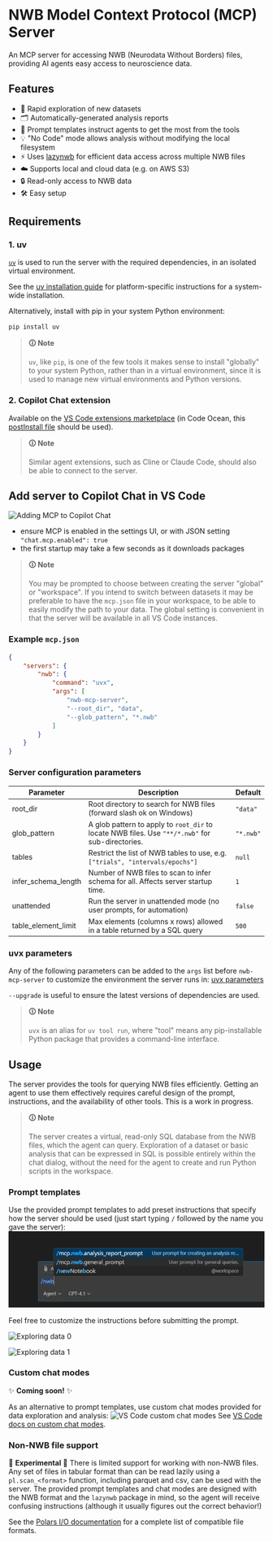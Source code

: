 # NWB Model Context Protocol (MCP) Server

An MCP server for accessing NWB (Neurodata Without Borders) files, providing AI agents easy access to neuroscience data.

## Features
- 🚀 Rapid exploration of new datasets
- 🗂️ Automatically-generated analysis reports
- 🧠 Prompt templates instruct agents to get the most from the tools
- 💡 "No Code" mode allows analysis without modifying the local filesystem
- ⚡️ Uses [lazynwb](https://github.com/NeurodataWithoutBorders/lazynwb) for efficient data access across multiple NWB files
- ☁️ Supports local and cloud data (e.g. on AWS S3)
- 🔒 Read-only access to NWB data
- 🛠️ Easy setup

## Requirements

### 1. uv
[`uv`](https://github.com/astral-sh/uv#readme) is used to run the server with the required dependencies, in an isolated virtual environment.

See the [uv installation guide](https://docs.astral.sh/uv/getting-started/installation/) for platform-specific instructions for a system-wide installation.

Alternatively, install with pip in your system Python environment:

```sh
pip install uv
```

> **🛈 Note**
>
> `uv`, like `pip`, is one of the few tools it makes sense to install "globally" to your system
> Python, rather than in a virtual environment, since it is used to manage new virtual environments
> and Python versions.

### 2. Copilot Chat extension 
Available on the [VS Code extensions
marketplace](https://marketplace.visualstudio.com/items?itemName=GitHub.copilot-chat) (in Code
Ocean, this [postInstall file](https://gist.github.com/tmchartrand/0c46bdec6a4205aa7ce7555fd8f4c3b5)
should be used).

> **🛈 Note**
>
> Similar agent extensions, such as Cline or Claude Code, should also be able to connect to the
> server.

## Add server to Copilot Chat in VS Code

![Adding MCP to Copilot Chat](docs/resources/vscode_mcp_json.gif)

- ensure MCP is enabled in the settings UI, or with JSON setting `"chat.mcp.enabled": true`
- the first startup may take a few seconds as it downloads packages

> **🛈 Note**
>
> You may be prompted to choose between creating the server "global" or "workspace". If you intend
> to switch between datasets it may be preferable to have the `mcp.json` file in your workspace, to
> be able to easily modify the path to your data. The global setting is convenient in that the
> server will be available in all VS Code instances.

### Example `mcp.json`

```json
{
    "servers": {
        "nwb": {
            "command": "uvx",
            "args": [
                "nwb-mcp-server",
                "--root_dir", "data",
                "--glob_pattern", "*.nwb"
            ]
        }
    }
}
```
### Server configuration parameters
| Parameter            | Description                                                                                      | Default        |
|----------------------|--------------------------------------------------------------------------------------------------|----------------|
| root_dir             | Root directory to search for NWB files (forward slash ok on Windows)                             | `"data"`        |
| glob_pattern         | A glob pattern to apply to `root_dir` to locate NWB files. Use `"**/*.nwb"` for sub-directories. | `"*.nwb"`    |
| tables               | Restrict the list of NWB tables to use, e.g. `["trials", "intervals/epochs"]`                            | `null`     |
| infer_schema_length  | Number of NWB files to scan to infer schema for all. Affects server startup time.                       | `1`             |
| unattended           | Run the server in unattended mode (no user prompts, for automation)                              | `false`          |
| table_element_limit  | Max elements (columns x rows) allowed in a table returned by a SQL query                         | `500`            |

### uvx parameters
Any of the following parameters can be added to the `args` list before `nwb-mcp-server` to customize
the environment the server runs in: [uvx
parameters](https://docs.astral.sh/uv/reference/cli/#uv-tool-run)

`--upgrade` is useful to ensure the latest versions of dependencies are used.

> **🛈 Note**
>
> `uvx` is an alias for `uv tool run`, where "tool" means any pip-installable Python package
> that provides a command-line interface.

## Usage

The server provides the tools for querying NWB files efficiently. Getting an agent to use them
effectively requires careful design of the prompt, instructions, and the availability of other
tools. This is a work in progress.

> **🛈 Note**
>
> The server creates a virtual, read-only SQL database from the NWB files, which the agent can
> query. Exploration of a dataset or basic analysis that can be expressed in SQL
> is possible entirely within the chat dialog, without the need for the agent to create and run
> Python scripts in the workspace.

### Prompt templates
Use the provided prompt templates to add preset instructions that specify how the server should be
used (just start typing `/` followed by the name you gave the server):
![Accessing prompt templates](docs/resources/prompt_templates.png)

Feel free to customize the instructions before submitting the prompt.

![Exploring data 0](docs/resources/data_exploration_0.gif)

![Exploring data 1](docs/resources/data_exploration_1.gif)

### Custom chat modes
✨ **Coming soon!** ✨

As an alternative to prompt templates, use custom chat modes provided for data exploration and
analysis:
![VS Code custom chat
modes](https://code.visualstudio.com/assets/docs/copilot/chat/chat-modes/chat-mode-dropdown.png)
See [VS Code docs on custom chat modes](https://code.visualstudio.com/docs/copilot/chat/chat-modes#_custom-chat-modes).

### Non-NWB file support
🚧 **Experimental** 🚧
There is limited support for working with non-NWB files. Any set of files in tabular format than can
be read lazily using a `pl.scan_<format>` function, including parquet and csv, can be used with the
server. The provided prompt templates and chat modes are designed with the NWB format and
the `lazynwb` package in mind, so the agent will receive confusing instructions (although it
usually figures out the correct behavior!)

See the [Polars I/O documentation](https://docs.pola.rs/api/python/stable/reference/io.html)
for a complete list of compatible file formats.


